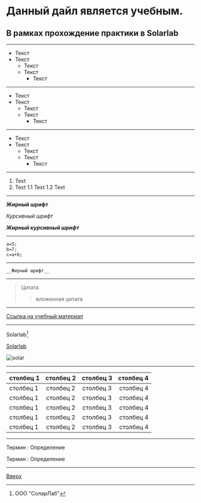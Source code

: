 <a id="anchor"></a>
# Данный дайл является учебным.
## В рамках прохождение практики в Solarlab
___
* Текст
* Текст
    * Текст
    * Текст
        * Текст

---

- Текст
- Текст
    - Текст
    - Текст
        - Текст

___

+ Текст
+ Текст
    + Текст
    + Текст
        + Текст

***

1. Text
2. Text
    1.1 Text
    1.2 Text

___

__Жирный шрифт__

_Курсивный шрифт_

___Жирный курсивный шрифт___

___

```
a=5;
b=7;
c=a+b;
```

___

    __Жирный шрифт__

___

> Цитата
>> вложенная цитата

___

[Cсылка на учебный материал](https://www.youtube.com/watch?v=syrGPPekLHQ)

___

Solarlab[^1]
[^1]: ООО "СоларЛаб"


[Solarlab](https://solarlab.ru/about.html)

![solar](https://poisk-firm.ru/storage/employer/logo/fc/c4/60/d1f9973c1f3eeac296ff0e3bbb.png)
___

столбец 1 | столбец 2 | столбец 3 | столбец 4
:---------|:---------:|:---------:|---------:
столбец 1 | столбец 2 | столбец 3 | столбец 4 
столбец 1 | столбец 2 | столбец 3 | столбец 4 
столбец 1 | столбец 2 | столбец 3 | столбец 4 
столбец 1 | столбец 2 | столбец 3 | столбец 4 
столбец 1 | столбец 2 | столбец 3 | столбец 4 

___
Термин
: Определение

Термин
: Определение
___
[Вверх](#anchor)
